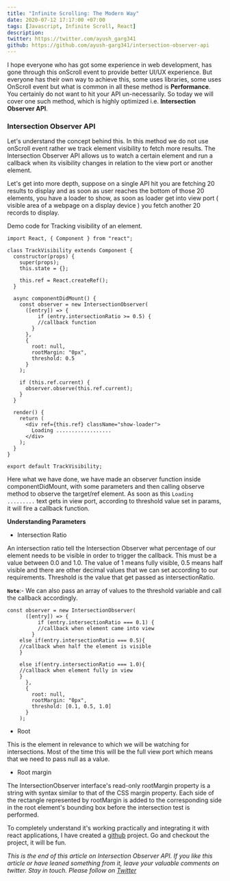 ```yaml
---
title: "Infinite Scrolling: The Modern Way"
date: 2020-07-12 17:17:00 +07:00
tags: [Javascript, Infinite Scroll, React]
description: 
twitter: https://twitter.com/ayush_garg341
github: https://github.com/ayush-garg341/intersection-observer-api
---
```


I hope everyone who has got some experience in web development, has gone through this onScroll event to provide better UI/UX experience. But everyone has their own way to achieve this, some uses libraries, some uses OnScroll event but what is common in all these method is **Performance**. You certainly do not want to hit your API un-necessarily. So today we will cover one such method, which is highly optimized i.e. **Intersection Observer API**.

### Intersection Observer API

Let's understand the concept behind this. In this method we do not use onScroll event rather we track element visibility to fetch more results. The Intersection Observer API allows us to watch a certain element and run a callback when its visibility changes in relation to the view port or another element.

Let's get into more depth, suppose on a single API hit you are fetching 20 results to display and as soon as user reaches the bottom of those 20 elements, you have a loader to show, as soon as loader get into view port ( visible area of a webpage on a display device ) you fetch another 20 records to display.

Demo code for Tracking visibility of an element.
```
import React, { Component } from "react";

class TrackVisibility extends Component {
  constructor(props) {
    super(props);
    this.state = {};

    this.ref = React.createRef();
  }

  async componentDidMount() {
    const observer = new IntersectionObserver(
      ([entry]) => {
          if (entry.intersectionRatio >= 0.5) {
          //callback function
        }
      },
      {
        root: null,
        rootMargin: "0px",
        threshold: 0.5
      }
    );

    if (this.ref.current) {
      observer.observe(this.ref.current);
    }
  }

  render() {
    return (
      <div ref={this.ref} className="show-loader">
        Loading ..................
      </div>
    );
  }
}

export default TrackVisibility;
```

Here what we have done, we have made an observer function inside componentDidMount, with some parameters and then calling observe method to observe the target/ref element. As soon as this `Loading .........` text gets in view port, according to threshold value set in params, it will fire a callback function. 

**Understanding Parameters**

* Intersection Ratio

An intersection ratio tell the Intersection Observer what percentage of our element needs to be visible in order to trigger the callback. This must be a value between 0.0 and 1.0. The value of 1 means fully visible, 0.5 means half visible and there are other decimal values that we can set according to our requirements. Threshold is the value that get passed as intersectionRatio.

**`Note`**:- We can also pass an array of values to the threshold variable and call the callback accordingly.
```
const observer = new IntersectionObserver(
      ([entry]) => {
          if (entry.intersectionRatio === 0.1) {
          //callback when element came into view
        }
	else if(entry.intersectionRatio === 0.5){
	//callback when half the element is visible
	}

	else if(entry.intersectionRatio === 1.0){
	//callback when element fully in view
	}
      },
      {
        root: null,
        rootMargin: "0px",
        threshold: [0.1, 0.5, 1.0]
      }
    );
```

* Root 

This is the element in relevance to which we will be watching for intersections. Most of the time this will be the full view port which means that we need to pass null as a value.

* Root margin

The IntersectionObserver interface's read-only rootMargin property is a string with syntax similar to that of the CSS margin property. Each side of the rectangle represented by rootMargin is added to the corresponding side in the root element's bounding box before the intersection test is performed.

To completely understand it's working practically and integrating it with react applications, I have created a <a href="{{page.github}}" target="_blank">github</a> project. Go and checkout the project, it will be fun.

*This is the end of this article on Intersection Observer API. If you like this article or have leaned something from it, leave your valuable comments on twitter. Stay in touch. Please follow on <a href="{{page.twitter}}" target="_blank">Twitter</a>*